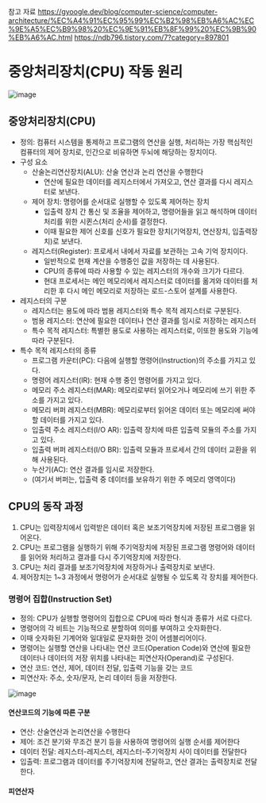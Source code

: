 참고 자료
https://gyoogle.dev/blog/computer-science/computer-architecture/%EC%A4%91%EC%95%99%EC%B2%98%EB%A6%AC%EC%9E%A5%EC%B9%98%20%EC%9E%91%EB%8F%99%20%EC%9B%90%EB%A6%AC.html
https://ndb796.tistory.com/7?category=897801

# 중앙처리장치(CPU) 작동 원리

![image](https://user-images.githubusercontent.com/24373728/165308543-45ae6ebd-1865-49cb-b2ed-defc5aa115a6.png)


## 중앙처리장치(CPU)
- 정의: 컴퓨터 시스템을 통제하고 프로그램의 연산을 실행, 처리하는 가장 핵심적인 컴퓨터의 제어 장치로, 인간으로 비유하면 두뇌에 해당하는 장치이다.
- 구성 요소
  - 산술논리연산장치(ALU): 산술 연산과 논리 연산을 수행한다
    - 연산에 필요한 데이터를 레지스터에서 가져오고, 연산 결과를 다시 레지스터로 보낸다.
  - 제어 장치: 명령어를 순서대로 실행할 수 있도록 제어하는 장치
    - 입출력 장치 간 통신 및 조율을 제어하고, 명령어들을 읽고 해석하며 데이터 처리를 위한 시퀸스(처리 순서)를 결정한다.
    - 이때 필요한 제어 신호를 신호가 필요한 장치(기억장치, 연산장치, 입출력장치)로 보낸다.
  - 레지스터(Register): 프로세서 내에서 자료를 보관하는 고속 기억 장치이다.
    - 일반적으로 현재 계산을 수행중인 값을 저장하는 데 사용된다.
    - CPU의 종류에 따라 사용할 수 있는 레지스터의 개수와 크기가 다르다.
    - 현대 프로세서는 메인 메모리에서 레지스터로 데이터를 옮겨와 데이터를 처리한 후 다시 메인 메모리로 저장하는 로드-스토어 설계를 사용한다.
- 레지스터의 구분
  - 레지스터는 용도에 따라 범용 레지스터와 특수 목적 레지스터로 구분된다.
  - 범용 레지스터: 연산에 필요한 데이터나 연산 결과를 임시로 저장하는 레지스터
  - 특수 목적 레지스터: 특별한 용도로 사용하는 레지스터로, 이또한 용도와 기능에 따라 구분된다.
- 특수 목적 레지스터의 종류
  - 프로그램 카운터(PC): 다음에 실행할 명령어(Instruction)의 주소를 가지고 있다.
  - 명령어 레지스터(IR): 현재 수행 중인 명령어를 가지고 있다.
  - 메모리 주소 레지스터(MAR): 메모리로부터 읽어오거나 메모리에 쓰기 위한 주소를 가지고 있다.
  - 메모리 버퍼 레지스터(MBR): 메모리로부터 읽어온 데이터 또는 메모리에 써야할 데이터를 가지고 있다.
  - 입출력 주소 레지스터(I/O AR): 입출력 장치에 따른 입출력 모듈의 주소를 가지고 있다.
  - 입출력 버퍼 레지스터(I/O BR): 입출력 모듈과 프로세서 간의 데이터 교환을 위해 사용된다.
  - 누산기(AC): 연산 결과를 임시로 저장한다.
  * (여기서 버퍼는, 입출력 중 데이터를 보유하기 위한 주 메모리 영역이다)

## CPU의 동작 과정
1. CPU는 입력장치에서 입력받은 데이터 혹은 보조기억장치에 저장된 프로그램을 읽어온다.
2. CPU는 프로그램을 실행하기 위해 주기억장치에 저장된 프로그램 명령어와 데이터를 읽어와 처리하고 결과를 다시 주기억장치에 저장한다.
3. CPU는 처리 결과를 보조기억장치에 저장하거나 출력장치로 보낸다.
4. 제어장치는 1~3 과정에서 명령어가 순서대로 실행될 수 있도록 각 장치를 제어한다.

### 명령어 집합(Instruction Set)
- 정의: CPU가 실행할 명령어의 집합으로 CPU에 따라 형식과 종류가 서로 다르다. 
- 명령어의 각 비트는 기능적으로 분할하여 의미를 부여하고 숫자화한다.
- 이때 숫자화된 기계어와 일대일로 문자화한 것이 어셈블리어이다.
- 명령어는 실행할 연산을 나타내는 연산 코드(Operation Code)와 연산에 필요한 데이터나 데이터의 저장 위치를 나타내는 피연산자(Operand)로 구성된다.
- 연산 코드: 연산, 제어, 데이터 전달, 입출력 기능을 갖는 코드
- 피연산자: 주소, 숫자/문자, 논리 데이터 등을 저장한다.

![image](https://user-images.githubusercontent.com/24373728/165314888-92aff347-4af0-4d8f-8d2a-76e987a2402b.png)

#### 연산코드의 기능에 따른 구분
- 연산: 산술연산과 논리연산을 수행한다
- 제어: 조건 분기와 무조건 분기 등을 사용하여 명령어의 실행 순서를 제어한다
- 데이터 전달: 레지스터-레지스터, 레지스터-주기억장치 사이 데이터를 전달한다
- 입출력: 프로그램과 데이터를 주기억장치에 전달하고, 연산 결과는 출력장치로 전달한다.

#### 피연산자








